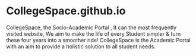 # CollegeSpace.github.io
CollegeSpace, the Socio-Academic Portal , It can the most frequently visited website, We aim to make the life of every Student simpler &amp; turn these four years into a smoother ride!         CollegeSpace is the Academic Portal with an aim to provide a holistic solution to all student needs.

